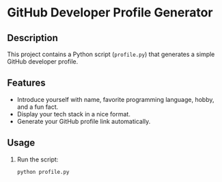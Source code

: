 # GitHub Developer Profile Generator

## Description
This project contains a Python script (`profile.py`) that generates a simple GitHub developer profile.

## Features
- Introduce yourself with name, favorite programming language, hobby, and a fun fact.
- Display your tech stack in a nice format.
- Generate your GitHub profile link automatically.

## Usage
1. Run the script:
   ```bash
   python profile.py
